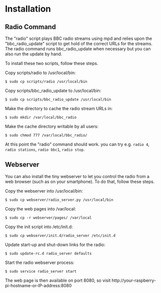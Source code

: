 Installation
============

Radio Command
-------------

The "radio" script plays BBC radio streams using mpd and relies upon the "bbc_radio_update" script to get hold of the correct URLs for the streams. The radio command runs bbc_radio_update when necessary but you can also run the update by hand.

To install these two scripts, follow these steps.

Copy scripts/radio to /usr/local/bin:
```shell
$ sudo cp scripts/radio /usr/local/bin
```

Copy scripts/bbc_radio_update to /usr/local/bin:
```shell
$ sudo cp scripts/bbc_radio_update /usr/local/bin
```

Make the directory to cache the radio stream URLs in:
```shell
$ sudo mkdir /var/local/bbc_radio
```

Make the cache directory writable by all users:
```shell
$ sudo chmod 777 /var/local/bbc_radio/
```

At this point the "radio" command should work.
you can try e.g. `radio 4`, `radio stations`, `radio bbc1`, `radio stop`.

Webserver
---------

You can also install the tiny webserver to let you control the radio from a web browser (such as on your smartphone). To do that, follow these steps.

Copy the webserver into /usr/local/bin:
```shell
$ sudo cp webserver/radio_server.py /usr/local/bin
```

Copy the web pages into /var/local:
```shell
$ sudo cp -r webserver/pages/ /var/local
```

Copy the init script into /etc/init.d:
```shell
$ sudo cp webserver/init.d/radio_server /etc/init.d
```

Update start-up and shut-down links for the radio:
```shell
$ sudo update-rc.d radio_server defaults
```

Start the radio webserver process:
```shell
$ sudo service radio_server start
```

The web page is then available on port 8080, so visit http://your-raspberry-pi-hostname-or-IP-address:8080